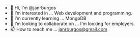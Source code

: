 - 👋 Hi, I’m @janrburgos
- 👀 I’m interested in ...
Web development and programming.
- 🌱 I’m currently learning ...
MongoDB
- 💞️ I’m looking to collaborate on ...
I'm looking for employers.
- 📫 How to reach me ...
janrburgos@gmail.com
